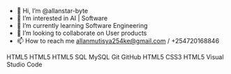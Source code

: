 - 👋 Hi, I’m @allanstar-byte
- 👀 I’m interested in AI | Software 
- 🌱 I’m currently learning Software Engineering
- 💞️ I’m looking to collaborate on User products
- 📫 How to reach me allanmutisya254ke@gmail.com / +254720168846

<!---
allanstar-byte/allanstar-byte is a Guru✨ special ✨ repository because its `README.md` (this file) appears on your GitHub profile.
You can click the Preview link to take a look at your changes.
--->


HTML5
HTML5
HTML5
SQL
MySQL
Git
GitHub
HTML5
CSS3
HTML5
Visual Studio Code

